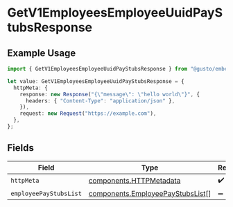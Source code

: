 # GetV1EmployeesEmployeeUuidPayStubsResponse

## Example Usage

```typescript
import { GetV1EmployeesEmployeeUuidPayStubsResponse } from "@gusto/embedded-api/models/operations/getv1employeesemployeeuuidpaystubs.js";

let value: GetV1EmployeesEmployeeUuidPayStubsResponse = {
  httpMeta: {
    response: new Response("{\"message\": \"hello world\"}", {
      headers: { "Content-Type": "application/json" },
    }),
    request: new Request("https://example.com"),
  },
};
```

## Fields

| Field                                                                                | Type                                                                                 | Required                                                                             | Description                                                                          |
| ------------------------------------------------------------------------------------ | ------------------------------------------------------------------------------------ | ------------------------------------------------------------------------------------ | ------------------------------------------------------------------------------------ |
| `httpMeta`                                                                           | [components.HTTPMetadata](../../models/components/httpmetadata.md)                   | :heavy_check_mark:                                                                   | N/A                                                                                  |
| `employeePayStubsList`                                                               | [components.EmployeePayStubsList](../../models/components/employeepaystubslist.md)[] | :heavy_minus_sign:                                                                   | successful                                                                           |